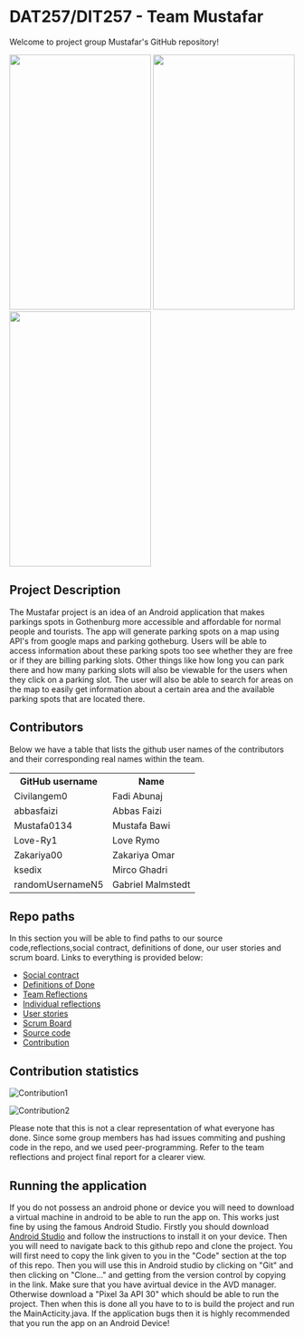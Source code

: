 # DAT257/DIT257 - Team Mustafar

Welcome to project group Mustafar's GitHub repository!

<p float="left">
<img src="https://cdn.discordapp.com/attachments/1013901192985850010/1030801555898765392/unknown.png" width=250px height=450px />




<img src="https://cdn.discordapp.com/attachments/1013901192985850010/1031594148639297546/blueParking.png" width=250px height=450px />




 <img src="https://cdn.discordapp.com/attachments/1013901192985850010/1031594149012582480/greenParking.png" width=250px height=450px />
 </p>

## Project Description

The Mustafar project is an idea of an Android application that makes parkings spots in Gothenburg more accessible and affordable for normal people and tourists. The app will generate parking spots on a map using API's from google maps and parking gotheburg. Users will be able to access information about these parking spots too see whether they are free or if they are billing parking slots. Other things like how long you can park there and how many parking slots will also be viewable for the users when they click on a parking slot. The user will also be able to search for areas on the map to easily get information about a certain area and the available parking spots that are located there. 


## Contributors 
Below we have a table that lists the github user names of the contributors and their corresponding real names within the team.

<table>
  <tr>
    <th>GitHub username</th>
    <th>Name</th>
  </tr>
  <tr>
    <td>Civilangem0</td>
    <td>Fadi Abunaj</td>
  </tr>
  <tr>
    <td>abbasfaizi</td>
    <td>Abbas Faizi</td>
  </tr>
  <tr>
    <td>Mustafa0134</td>
    <td>Mustafa Bawi</td>
  </tr>
  <tr>
    <td>Love-Ry1</td>
    <td>Love Rymo</td>
  </tr>
  <tr>
    <td>Zakariya00</td>
    <td>Zakariya Omar</td>
  </tr>
  <tr>
    <td>ksedix</td>
    <td>Mirco Ghadri</td>
  </tr>
  <tr>
    <td>randomUsernameN5</td>
    <td>Gabriel Malmstedt</td>
  </tr>
</table>

## Repo paths

In this section you will be able to find paths to our source code,reflections,social contract, definitions of done, our user stories and scrum board. Links to everything is provided below:

- [Social contract](https://github.com/Love-Ry1/mustafar/blob/main/Social%20Contract.md)
- [Definitions of Done](https://github.com/Love-Ry1/mustafar/blob/main/Definitions%20of%20done.md)
- [Team Reflections](https://github.com/Love-Ry1/mustafar/tree/main/Team%20Reflections)
- [Individual reflections](https://github.com/Love-Ry1/mustafar/tree/main/Individual%20reflections)
- [User stories](https://github.com/Love-Ry1/mustafar/issues)
- [Scrum Board](https://github.com/users/Love-Ry1/projects/1/views/1)
- [Source code](https://github.com/Love-Ry1/mustafar/tree/main/Source%20Code)
- [Contribution](https://github.com/Love-Ry1/mustafar/graphs/contributors)


## Contribution statistics

<p float="left">

![Contribution1](https://user-images.githubusercontent.com/89937556/197385719-ca8c6c39-5f0e-48fc-9c32-75d8336d3c0f.PNG)

![Contribution2](https://user-images.githubusercontent.com/83970045/197410219-6f894902-17c6-4adb-b3c2-842659196711.png)

Please note that this is not a clear representation of what everyone has done. Since some group members has had issues commiting and pushing code in the repo, and we used peer-programming. Refer to the team reflections and project final report for a clearer view.

 </p>



## Running the application

If you do not possess an android phone or device you will need to download a virtual machine in android to be able to run the app on. This works just fine by using the famous Android Studio. Firstly you should download [Android Studio](https://developer.android.com/studio) and follow the instructions to install it on your device. Then you will need to navigate back to this github repo and clone the project. You will first need to copy the link given to you in the "Code" section at the top of this repo. Then you will use this in Android studio by clicking on "Git" and then clicking on "Clone..." and getting from the version control by copying in the link. Make sure that you have avirtual device in the AVD manager. Otherwise download a "Pixel 3a API 30" which should be able to run the project. Then when this is done all you have to to is build the project and run the MainActicity.java. If the application bugs then it is highly recommended that you run the app on an Android Device!





